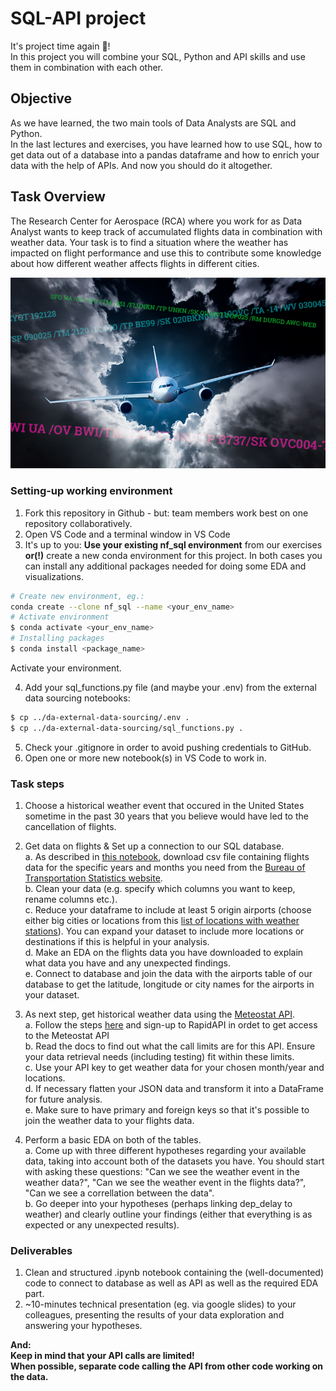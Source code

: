# SQL-API project

It's project time again :tada:!  
In this project you will combine your SQL, Python and API skills and use them in combination with each other.  

## Objective
As we have learned, the two main tools of Data Analysts are SQL and Python.  
In the last lectures and exercises, you have learned how to use SQL, how to get data out of a database into a pandas dataframe and how to enrich your data with the help of APIs.
And now you should do it altogether.


## Task Overview
The Research Center for Aerospace (RCA) where you work for as Data Analyst wants to keep track of accumulated flights data in combination with weather data. Your task is to find a situation where the weather has impacted on flight performance and use this to contribute some knowledge about how different weather affects flights in different cities.

![](images/PIREPs-featured.jpg)  
### Setting-up working environment

1. Fork this repository in Github - but: team members work best on one repository collaboratively. 
2. Open VS Code and a terminal window in VS Code
3. It's up to you: **Use your existing nf_sql environment** from our exercises __or(!)__ create a new conda environment for this project. In both cases you can install any additional packages needed for doing some EDA and visualizations.  

```ZSH 
# Create new environment, eg.:
conda create --clone nf_sql --name <your_env_name>
# Activate environment 
$ conda activate <your_env_name>
# Installing packages 
$ conda install <package_name>
```
Activate your environment.  

4. Add your sql_functions.py file (and maybe your .env) from the external data sourcing notebooks:
```zsh
$ cp ../da-external-data-sourcing/.env .
$ cp ../da-external-data-sourcing/sql_functions.py .
```
5. Check your .gitignore in order to avoid pushing credentials to GitHub.  
6. Open one or more new notebook(s) in VS Code to work in.  

### Task steps
1. Choose a historical weather event that occured in the United States sometime in the past 30 years that you believe would have led to the cancellation of flights.

2. Get data on flights & Set up a connection to our SQL database.  
  a. As described in [this notebook](https://github.com/neuefische/da-sql-api-project/blob/main/get_flights_data.ipynb), download csv file containing flights data for the specific years and months you need from the [Bureau of Transportation Statistics website](https://transtats.bts.gov).    
  b. Clean your data (e.g. specify which columns you want to keep, rename columns etc.).  
  c. Reduce your dataframe to include at least 5 origin airports (choose either big cities or locations from this [list of locations with weather stations](https://bulk.meteostat.net/v2/stations/lite.json.gz)). You can expand your dataset to include more locations or destinations if this is helpful in your analysis.   
  d. Make an EDA on the flights data you have downloaded to explain what data you have and any unexpected findings.   
  e. Connect to database and join the data with the airports table of our database to get the latitude, longitude or city names for the airports in your dataset. 
  
3. As next step, get historical weather data using the [Meteostat API](https://dev.meteostat.net/api/point/daily.html#endpoint).   
  a. Follow the steps [here](https://dev.meteostat.net/api/) and sign-up to RapidAPI in ordet to get access to the Meteostat API  
  b. Read the docs to find out what the call limits are for this API. Ensure your data retrieval needs (including testing) fit within these limits.  
  c. Use your API key to get weather data for your chosen month/year and locations.  
  d. If necessary flatten your JSON data and transform it into a DataFrame for future analysis.  
  e. Make sure to have primary and foreign keys so that it's possible to join the weather data to your flights data.  
  
4. Perform a basic EDA on both of the tables.  
  a. Come up with three different hypotheses regarding your available data, taking into account both of the datasets you have. You should start with asking these questions: "Can we see the weather event in the weather data?", "Can we see the weather event in the flights data?", "Can we see a correllation between the data".  
  b. Go deeper into your hypotheses (perhaps linking dep_delay to weather) and clearly outline your findings (either that everything is as expected or any unexpected results).  

### Deliverables
1. Clean and structured .ipynb notebook containing the (well-documented) code to connect to database as well as API as well as the required EDA part.
2. ~10-minutes technical presentation (eg. via google slides) to your colleagues, presenting the results of your data exploration and answering your hypotheses.


**And:**  
**Keep in mind that your API calls are limited!**  
**When possible, separate code calling the API from other code working on the data.**

